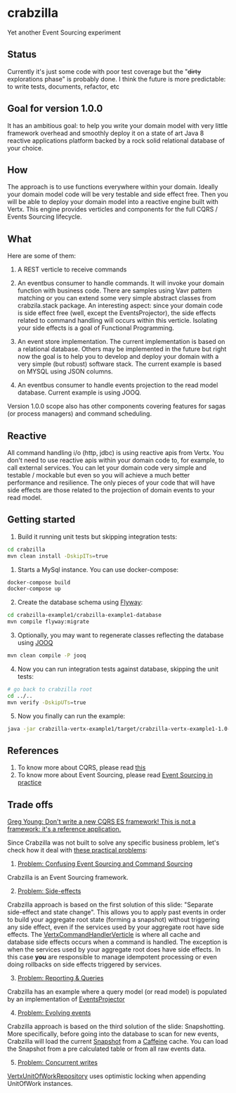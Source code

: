 # crabzilla 

Yet another Event Sourcing experiment

## Status

Currently it's just some code with poor test coverage but the "~~dirty~~ explorations phase" is probably done. I think the future is more predictable: to write tests, documents, refactor, etc 

## Goal for version 1.0.0

It has an ambitious goal: to help you write your domain model with very little framework overhead and smoothly deploy it on a state of art Java 8 reactive applications platform backed by a rock solid relational database of your choice.

## How

The approach is to use functions everywhere within your domain. Ideally your domain model code will be very testable and side effect free. Then you will be able to deploy your domain model into a reactive engine built with Vertx. This engine provides verticles and components for the full CQRS / Events Sourcing lifecycle. 

## What

Here are some of them:  

1. A REST verticle to receive commands 

2. An eventbus consumer to handle commands. It will invoke your domain function with business code. There are samples using Vavr pattern matching or you can extend some very simple abstract classes from crabzila.stack package. An interesting aspect: since your domain code is side effect free (well, except the EventsProjector), the side effects related to command handling will occurs within this verticle. Isolating your side effects is a goal of Functional  Programming.   

3. An event store implementation. The current implementation is based on a relational database. Others may be implemented in the future but right now the goal is to help you to develop and deploy your domain with a very simple (but robust) software stack. The current example is based on MYSQL using JSON columns. 

4. An eventbus consumer to handle events projection to the read model database. Current example is using JOOQ.

Version 1.0.0 scope also has other components covering features for sagas (or process managers) and command scheduling. 

## Reactive

All command handling i/o (http, jdbc) is using reactive apis from Vertx. You don't need to use reactive apis within your domain code to, for example, to call external services. You can let your domain code very simple and testable / mockable but even so you will achieve a much better performance and resilience. The only pieces of your code that will have side effects are those related to the projection of domain events to your read model.

## Getting started


1. Build it running unit tests but skipping integration tests:

```bash
cd crabzilla
mvn clean install -DskipITs=true
```

1. Starts a MySql instance. You can use docker-compose:

```bash
docker-compose build
docker-compose up
```

2. Create the database schema using [Flyway](https://flywaydb.org/):

```bash
cd crabzilla-example1/crabzilla-example1-database
mvn compile flyway:migrate
```

3. Optionally, you may want to regenerate classes reflecting the database using [JOOQ](https://www.jooq.org/)

```bash
mvn clean compile -P jooq
```

4. Now you can run integration tests against database, skipping the unit tests:

```bash
# go back to crabzilla root
cd ../..
mvn verify -DskipUTs=true 
```

5. Now you finally can run the example:

```bash
java -jar crabzilla-vertx-example1/target/crabzilla-vertx-example1-1.0-SNAPSHOT-fat.jar 
```

## References

1. To know more about CQRS, please read [this](https://gist.github.com/kellabyte/1964094) 
2. To know more about Event Sourcing, please read [Event Sourcing in practice](https://ookami86.github.io/event-sourcing-in-practice/#title.md)

## Trade offs 

[Greg Young: Don't write a new CQRS ES framework! This is not a framework: it's a reference application.](https://www.youtube.com/watch?v=LDW0QWie21s)

Since Crabzilla was not built to solve any specific business problem, let's check how it deal with [these practical problems](https://ookami86.github.io/event-sourcing-in-practice/#making-eventsourcing-work/01-issues-in-practice.md):

1. [Problem: Confusing Event Sourcing and Command Sourcing](https://ookami86.github.io/event-sourcing-in-practice/#making-eventsourcing-work/02-confusing-event-sourcing-with-command-sourcing.md)

Crabzilla is an Event Sourcing framework.

2. [Problem: Side-effects](https://ookami86.github.io/event-sourcing-in-practice/#slide-38)

Crabzilla approach is based on the first solution of this slide: "Separate side-effect and state change". This allows you to apply past events in order to build your aggregate root state (forming a snapshot) without triggering any side effect, even if the services used by your aggregate root have side effects. The [VertxCommandHandlerVerticle](crabzilla-vertx/src/main/java/crabzilla/vertx/verticles/CommandHandlerVerticle.java) is where all cache and database side effects occurs when a command is handled. The exception is when the services used by your aggregate root does have side effects. In this case **you** are responsible to manage idempotent processing or even doing rollbacks on side effects triggered by services.

3. [Problem: Reporting & Queries](https://ookami86.github.io/event-sourcing-in-practice/#slide-42)

Crabzilla has an example where a query model (or read model) is populated by an implementation of [EventsProjector](crabzilla-vertx-example1/src/main/java/crabzilla/example1/Example1EventProjector.java)

4. [Problem: Evolving events](https://ookami86.github.io/event-sourcing-in-practice/#slide-51)

Crabzilla approach is based on the third solution of the slide: Snapshotting. More specifically, before going into the database to scan for new events, Crabzilla will load the current [Snapshot](crabzilla-core/src/main/java/crabzilla/model/Snapshot.java) from a [Caffeine](https://github.com/ben-manes/caffeine) cache. You can load the Snapshot from a pre calculated table or from all raw events data.

5. [Problem: Concurrent writes](https://ookami86.github.io/event-sourcing-in-practice/#making-eventsourcing-work/18-concurrent-modifictations.md)

[VertxUnitOfWorkRepository](crabzilla-vertx/src/main/java/crabzilla/vertx/repositories/VertxUnitOfWorkRepository.java) uses optimistic locking when appending UnitOfWork instances. 


